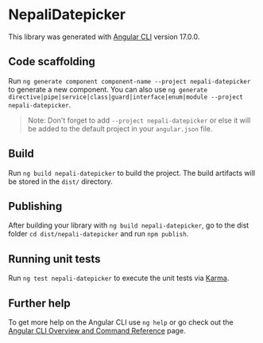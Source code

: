# NepaliDatepicker

This library was generated with [Angular CLI](https://github.com/angular/angular-cli) version 17.0.0.

## Code scaffolding

Run `ng generate component component-name --project nepali-datepicker` to generate a new component. You can also use `ng generate directive|pipe|service|class|guard|interface|enum|module --project nepali-datepicker`.
> Note: Don't forget to add `--project nepali-datepicker` or else it will be added to the default project in your `angular.json` file. 

## Build

Run `ng build nepali-datepicker` to build the project. The build artifacts will be stored in the `dist/` directory.

## Publishing

After building your library with `ng build nepali-datepicker`, go to the dist folder `cd dist/nepali-datepicker` and run `npm publish`.

## Running unit tests

Run `ng test nepali-datepicker` to execute the unit tests via [Karma](https://karma-runner.github.io).

## Further help

To get more help on the Angular CLI use `ng help` or go check out the [Angular CLI Overview and Command Reference](https://angular.io/cli) page.
